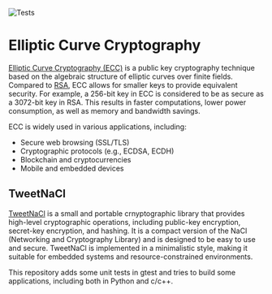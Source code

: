 ![Tests](https://github.com/xyqlr/elliptic_curve/actions/workflows/gtest.yml/badge.svg)

# Elliptic Curve Cryptography

[Elliptic Curve Cryptography (ECC)](https://en.wikipedia.org/wiki/Elliptic-curve_cryptography) is a public key cryptography technique based on the algebraic structure of elliptic curves over finite fields. Compared to [RSA](https://en.wikipedia.org/wiki/RSA_(cryptosystem)), ECC allows for smaller keys to provide equivalent security. For example, a 256-bit key in ECC is considered to be as secure as a 3072-bit key in RSA. This results in faster computations, lower power consumption, as well as memory and bandwidth savings.

ECC is widely used in various applications, including:
- Secure web browsing (SSL/TLS)
- Cryptographic protocols (e.g., ECDSA, ECDH)
- Blockchain and cryptocurrencies
- Mobile and embedded devices

## TweetNaCl

[TweetNaCl](https://tweetnacl.cr.yp.to/) is a small and portable crnyptographic library that provides high-level cryptographic operations, including public-key encryption, secret-key encryption, and hashing. It is a compact version of the NaCl (Networking and Cryptography Library) and is designed to be easy to use and secure. TweetNaCl is implemented in a minimalistic style, making it suitable for embedded systems and resource-constrained environments.


This repository adds some unit tests in gtest and tries to build some applications, including both in Python and c/c++.
